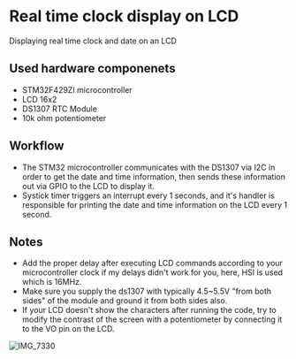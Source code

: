 # Real time clock display on LCD
Displaying real time clock and date on an LCD

## Used hardware componenets
- STM32F429ZI microcontroller
- LCD 16x2
- DS1307 RTC Module
- 10k ohm potentiometer

## Workflow
- The STM32 microcontroller communicates with the DS1307 via I2C in order to get the date and time information, then sends these information out via GPIO to the LCD to display it.
- Systick timer triggers an interrupt every 1 seconds, and it's handler is responsible for printing the date and time information on the LCD every 1 second.

## Notes
- Add the proper delay after executing LCD commands according to your microcontroller clock if my delays didn't work for you, here, HSI is used  which is 16MHz.
- Make sure you supply the ds1307 with typically 4.5~5.5V "from both sides" of the module and ground it from both sides also.
- If your LCD doesn't show the characters after running the code, try to modify the contrast of the screen with a potentiometer by connecting it to the VO pin on the LCD.

![IMG_7330](https://user-images.githubusercontent.com/29959479/194268192-6186ec24-fac6-4361-9618-d3c170031326.jpg)

